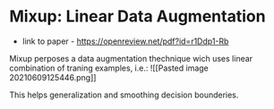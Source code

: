 # Mixup: Linear Data Augmentation
* link to paper - https://openreview.net/pdf?id=r1Ddp1-Rb

Mixup perposes a data augmentation thechnique wich uses linear combination of traning examples, i.e.:
![[Pasted image 20210609125446.png]]

This helps generalization and smoothing decision bounderies.